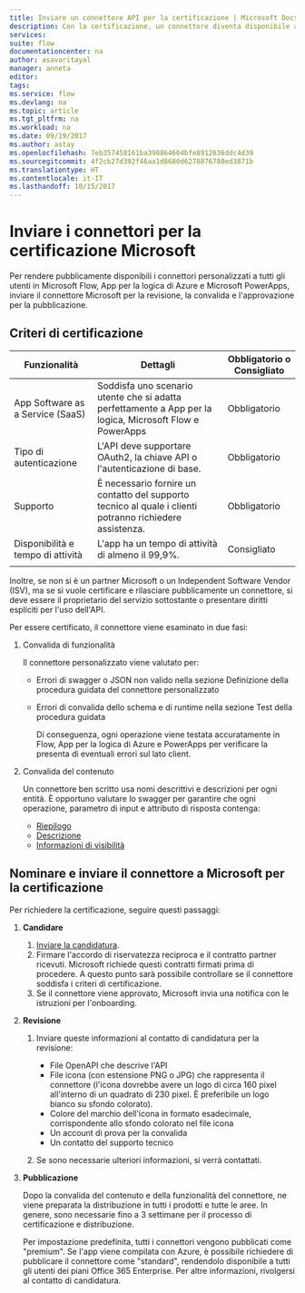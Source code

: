 ```yaml
---
title: Inviare un connettore API per la certificazione | Microsoft Docs
description: Con la certificazione, un connettore diventa disponibile a tutti gli utenti di Microsoft Flow, PowerApps e App per la logica.
services: 
suite: flow
documentationcenter: na
author: asavaritayal
manager: anneta
editor: 
tags: 
ms.service: flow
ms.devlang: na
ms.topic: article
ms.tgt_pltfrm: na
ms.workload: na
ms.date: 09/19/2017
ms.author: astay
ms.openlocfilehash: 7eb357458161ba398864604bfe8912636ddc4d39
ms.sourcegitcommit: 4f2cb27d392f46aa1d8680d6278876780ed3871b
ms.translationtype: HT
ms.contentlocale: it-IT
ms.lasthandoff: 10/15/2017
---
```

# <a name="submit-your-connectors-for-microsoft-certification"></a>Inviare i connettori per la certificazione Microsoft
Per rendere pubblicamente disponibili i connettori personalizzati a tutti gli utenti in Microsoft Flow, App per la logica di Azure e Microsoft PowerApps, inviare il connettore Microsoft per la revisione, la convalida e l'approvazione per la pubblicazione. 

## <a name="certification-criteria"></a>Criteri di certificazione
| Funzionalità | Dettagli | Obbligatorio o Consigliato |
| --- | --- | --- |
| App Software as a Service (SaaS) |Soddisfa uno scenario utente che si adatta perfettamente a App per la logica, Microsoft Flow e PowerApps |Obbligatorio |
| Tipo di autenticazione |L'API deve supportare OAuth2, la chiave API o l'autenticazione di base. |Obbligatorio |
| Supporto |È necessario fornire un contatto del supporto tecnico al quale i clienti potranno richiedere assistenza. |Obbligatorio |
| Disponibilità e tempo di attività |L'app ha un tempo di attività di almeno il 99,9%. |Consigliato |
|  | | |

Inoltre, se non si è un partner Microsoft o un Independent Software Vendor (ISV), ma se si vuole certificare e rilasciare pubblicamente un connettore, si deve essere il proprietario del servizio sottostante o presentare diritti espliciti per l'uso dell'API.

Per essere certificato, il connettore viene esaminato in due fasi: 

1. Convalida di funzionalità
   
    Il connettore personalizzato viene valutato per:
   
   * Errori di swagger o JSON non valido nella sezione Definizione della procedura guidata del connettore personalizzato
   * Errori di convalida dello schema e di runtime nella sezione Test della procedura guidata
     
     Di conseguenza, ogni operazione viene testata accuratamente in Flow, App per la logica di Azure e PowerApps per verificare la presenta di eventuali errori sul lato client.
2. Convalida del contenuto
   
    Un connettore ben scritto usa nomi descrittivi e descrizioni per ogni entità. È opportuno valutare lo swagger per garantire che ogni operazione, parametro di input e attributo di risposta contenga:
   
   * [Riepilogo](../logic-apps/custom-connector-openapi-extensions.md#summary)
   * [Descrizione](../logic-apps/custom-connector-openapi-extensions.md#description)
   * [Informazioni di visibilità](../logic-apps/custom-connector-openapi-extensions.md#visibility)

## <a name="nominate-and-submit-your-connector-to-microsoft-for-certification"></a>Nominare e inviare il connettore a Microsoft per la certificazione
Per richiedere la certificazione, seguire questi passaggi:

1. **Candidare**
   
   1. [Inviare la candidatura](https://go.microsoft.com/fwlink/?linkid=848754).
   2. Firmare l'accordo di riservatezza reciproca e il contratto partner ricevuti. 
      Microsoft richiede questi contratti firmati prima di procedere. 
      A questo punto sarà possibile controllare se il connettore soddisfa i criteri di certificazione. 
   3. Se il connettore viene approvato, Microsoft invia una notifica con le istruzioni per l'onboarding.
2. **Revisione**
   
   1. Inviare queste informazioni al contatto di candidatura per la revisione:
      
      * File OpenAPI che descrive l'API
      * File icona (con estensione PNG o JPG) che rappresenta il connettore (l'icona dovrebbe avere un logo di circa 160 pixel all'interno di un quadrato di 230 pixel. È preferibile un logo bianco su sfondo colorato).
      * Colore del marchio dell'icona in formato esadecimale, corrispondente allo sfondo colorato nel file icona
      * Un account di prova per la convalida
      * Un contatto del supporto tecnico
   2. Se sono necessarie ulteriori informazioni, si verrà contattati.
3. **Pubblicazione**
   
    Dopo la convalida del contenuto e della funzionalità del connettore, ne viene preparata la distribuzione in tutti i prodotti e tutte le aree. In genere, sono necessarie fino a 3 settimane per il processo di certificazione e distribuzione.
   
    Per impostazione predefinita, tutti i connettori vengono pubblicati come "premium". 
    Se l'app viene compilata con Azure, è possibile richiedere di pubblicare il connettore come "standard", rendendolo disponibile a tutti gli utenti dei piani Office 365 Enterprise. 
    Per altre informazioni, rivolgersi al contatto di candidatura.

